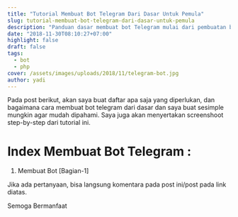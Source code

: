 ```yaml
---
title: "Tutorial Membuat Bot Telegram Dari Dasar Untuk Pemula"
slug: tutorial-membuat-bot-telegram-dari-dasar-untuk-pemula
description: "Panduan dasar membuat bot Telegram mulai dari pembuatan bot hingga implementasi dasar"
date: "2018-11-30T08:10:27+07:00"
highlight: false 
draft: false
tags:
  - bot
  - php
cover: /assets/images/uploads/2018/11/telegram-bot.jpg
author: yadi
---
```


Pada post berikut, akan saya buat daftar apa saja yang diperlukan, dan bagaimana cara membuat bot telegram dari dasar dan saya buat sesimple mungkin agar mudah dipahami. Saya juga akan menyertakan screenshoot step-by-step dari tutorial ini.

# Index Membuat Bot Telegram :
1. Membuat Bot [Bagian-1]


Jika ada pertanyaan, bisa langsung komentara pada post ini/post pada link diatas.

Semoga Bermanfaat
